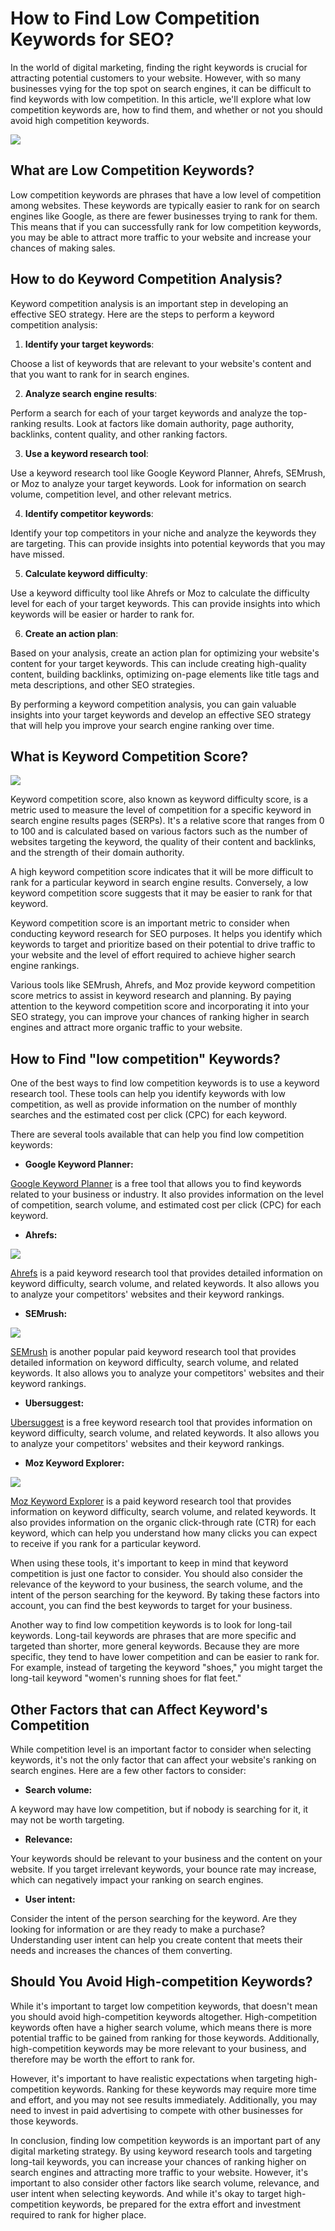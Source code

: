 # How to Find Low Competition Keywords for SEO?


In the world of digital marketing, finding the right keywords is crucial for attracting potential customers to your website. However, with so many businesses vying for the top spot on search engines, it can be difficult to find keywords with low competition. In this article, we'll explore what low competition keywords are, how to find them, and whether or not you should avoid high competition keywords.


![](/assets/find-rank-low-competitive-keywords.png)


## What are Low Competition Keywords?

Low competition keywords are phrases that have a low level of competition among websites. These keywords are typically easier to rank for on search engines like Google, as there are fewer businesses trying to rank for them. This means that if you can successfully rank for low competition keywords, you may be able to attract more traffic to your website and increase your chances of making sales.

## How to do Keyword Competition Analysis?

Keyword competition analysis is an important step in developing an effective SEO strategy. Here are the steps to perform a keyword competition analysis:

1. **Identify your target keywords**: 

Choose a list of keywords that are relevant to your website's content and that you want to rank for in search engines.

2. **Analyze search engine results**: 

Perform a search for each of your target keywords and analyze the top-ranking results. Look at factors like domain authority, page authority, backlinks, content quality, and other ranking factors.

3. **Use a keyword research tool**: 

Use a keyword research tool like Google Keyword Planner, Ahrefs, SEMrush, or Moz to analyze your target keywords. Look for information on search volume, competition level, and other relevant metrics.

4. **Identify competitor keywords**: 

Identify your top competitors in your niche and analyze the keywords they are targeting. This can provide insights into potential keywords that you may have missed.

5. **Calculate keyword difficulty**: 

Use a keyword difficulty tool like Ahrefs or Moz to calculate the difficulty level for each of your target keywords. This can provide insights into which keywords will be easier or harder to rank for.

6. **Create an action plan**: 

Based on your analysis, create an action plan for optimizing your website's content for your target keywords. This can include creating high-quality content, building backlinks, optimizing on-page elements like title tags and meta descriptions, and other SEO strategies.

By performing a keyword competition analysis, you can gain valuable insights into your target keywords and develop an effective SEO strategy that will help you improve your search engine ranking over time.

## What is Keyword Competition Score?

![](/assets/keyword-competition-score.jpg)

Keyword competition score, also known as keyword difficulty score, is a metric used to measure the level of competition for a specific keyword in search engine results pages (SERPs). It's a relative score that ranges from 0 to 100 and is calculated based on various factors such as the number of websites targeting the keyword, the quality of their content and backlinks, and the strength of their domain authority.

A high keyword competition score indicates that it will be more difficult to rank for a particular keyword in search engine results. Conversely, a low keyword competition score suggests that it may be easier to rank for that keyword.

Keyword competition score is an important metric to consider when conducting keyword research for SEO purposes. It helps you identify which keywords to target and prioritize based on their potential to drive traffic to your website and the level of effort required to achieve higher search engine rankings.

Various tools like SEMrush, Ahrefs, and Moz provide keyword competition score metrics to assist in keyword research and planning. By paying attention to the keyword competition score and incorporating it into your SEO strategy, you can improve your chances of ranking higher in search engines and attract more organic traffic to your website.

## How to Find "low competition" Keywords?

One of the best ways to find low competition keywords is to use a keyword research tool. These tools can help you identify keywords with low competition, as well as provide information on the number of monthly searches and the estimated cost per click (CPC) for each keyword.

There are several tools available that can help you find low competition keywords:

- **Google Keyword Planner:**

[Google Keyword Planner](https://ads.google.com/home/tools/keyword-planner/) is a free tool that allows you to find keywords related to your business or industry. It also provides information on the level of competition, search volume, and estimated cost per click (CPC) for each keyword.

- **Ahrefs:**

![](/assets/ahrefs.webp)

[Ahrefs](https://ahrefs.com/) is a paid keyword research tool that provides detailed information on keyword difficulty, search volume, and related keywords. It also allows you to analyze your competitors' websites and their keyword rankings.

- **SEMrush:**

![](/assets/semrush.jpg)

[SEMrush](https://www.semrush.com/) is another popular paid keyword research tool that provides detailed information on keyword difficulty, search volume, and related keywords. It also allows you to analyze your competitors' websites and their keyword rankings.

- **Ubersuggest:**

[Ubersuggest](https://neilpatel.com/ubersuggest/) is a free keyword research tool that provides information on keyword difficulty, search volume, and related keywords. It also allows you to analyze your competitors' websites and their keyword rankings.

- **Moz Keyword Explorer:**

![](/assets/moz.png)

[Moz Keyword Explorer](https://moz.com/explorer) is a paid keyword research tool that provides information on keyword difficulty, search volume, and related keywords. It also provides information on the organic click-through rate (CTR) for each keyword, which can help you understand how many clicks you can expect to receive if you rank for a particular keyword.


When using these tools, it's important to keep in mind that keyword competition is just one factor to consider. You should also consider the relevance of the keyword to your business, the search volume, and the intent of the person searching for the keyword. By taking these factors into account, you can find the best keywords to target for your business.

Another way to find low competition keywords is to look for long-tail keywords. Long-tail keywords are phrases that are more specific and targeted than shorter, more general keywords. Because they are more specific, they tend to have lower competition and can be easier to rank for. For example, instead of targeting the keyword "shoes," you might target the long-tail keyword "women's running shoes for flat feet."

## Other Factors that can Affect Keyword's Competition

While competition level is an important factor to consider when selecting keywords, it's not the only factor that can affect your website's ranking on search engines. Here are a few other factors to consider:

- **Search volume:**

A keyword may have low competition, but if nobody is searching for it, it may not be worth targeting.

- **Relevance:**

Your keywords should be relevant to your business and the content on your website. If you target irrelevant keywords, your bounce rate may increase, which can negatively impact your ranking on search engines.

- **User intent:**

Consider the intent of the person searching for the keyword. Are they looking for information or are they ready to make a purchase? Understanding user intent can help you create content that meets their needs and increases the chances of them converting.

## Should You Avoid High-competition Keywords?
While it's important to target low competition keywords, that doesn't mean you should avoid high-competition keywords altogether. High-competition keywords often have a higher search volume, which means there is more potential traffic to be gained from ranking for those keywords. Additionally, high-competition keywords may be more relevant to your business, and therefore may be worth the effort to rank for.

However, it's important to have realistic expectations when targeting high-competition keywords. Ranking for these keywords may require more time and effort, and you may not see results immediately. Additionally, you may need to invest in paid advertising to compete with other businesses for those keywords.

In conclusion, finding low competition keywords is an important part of any digital marketing strategy. By using keyword research tools and targeting long-tail keywords, you can increase your chances of ranking higher on search engines and attracting more traffic to your website. However, it's important to also consider other factors like search volume, relevance, and user intent when selecting keywords. And while it's okay to target high-competition keywords, be prepared for the extra effort and investment required to rank for higher place.
